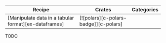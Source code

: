 | Recipe | Crates | Categories |
|--------|--------|------------|
| [Manipulate data in a tabular format][ex-dataframes] | [![polars][c-polars-badge]][c-polars] | |

<div class="hidden">
TODO
</div>
